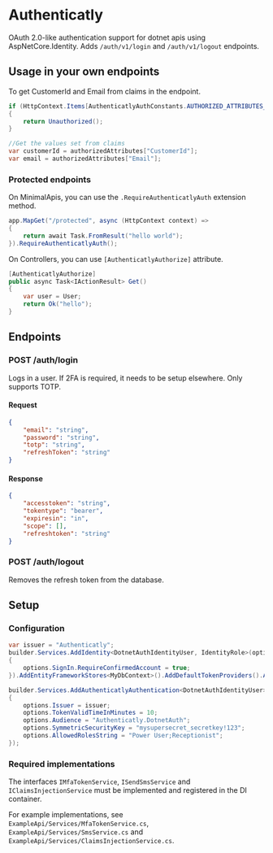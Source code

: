 # Authenticatly

OAuth 2.0-like authentication support for dotnet apis using AspNetCore.Identity.
Adds `/auth/v1/login` and `/auth/v1/logout` endpoints. 

## Usage in your own endpoints

To get CustomerId and Email from claims in the endpoint.
```csharp
if (HttpContext.Items[AuthenticatlyAuthConstants.AUTHORIZED_ATTRIBUTES_KEY] is not Dictionary<string, string> authorizedAttributes)
{
    return Unauthorized();
}

//Get the values set from claims
var customerId = authorizedAttributes["CustomerId"];
var email = authorizedAttributes["Email"];
```

### Protected endpoints
On MinimalApis, you can use the `.RequireAuthenticatlyAuth` extension method.
```csharp
app.MapGet("/protected", async (HttpContext context) =>
{
    return await Task.FromResult("hello world");
}).RequireAuthenticatlyAuth();
```

On Controllers, you can use `[AuthenticatlyAuthorize]` attribute.
```csharp
[AuthenticatlyAuthorize]
public async Task<IActionResult> Get()
{
    var user = User;
    return Ok("hello");
}
```

## Endpoints
### POST /auth/login
Logs in a user. If 2FA is required, it needs to be setup elsewhere. Only supports TOTP.
#### Request
```json
{
    "email": "string",
    "password": "string",
    "totp": "string",
    "refreshToken": "string"
}
```

#### Response
```json
{
    "accesstoken": "string",
    "tokentype": "bearer",
    "expiresin": "in",
    "scope": [],
    "refreshtoken": "string"
}
```

### POST /auth/logout
Removes the refresh token from the database. 

## Setup
### Configuration
```csharp
var issuer = "Authenticatly";
builder.Services.AddIdentity<DotnetAuthIdentityUser, IdentityRole>(options =>
{
    options.SignIn.RequireConfirmedAccount = true;
}).AddEntityFrameworkStores<MyDbContext>().AddDefaultTokenProviders().AddAuthenticatlyTokenProviders<DotnetAuthIdentityUser>(issuer);

builder.Services.AddAuthenticatlyAuthentication<DotnetAuthIdentityUser>(options =>
{
    options.Issuer = issuer;
    options.TokenValidTimeInMinutes = 10;
    options.Audience = "Authenticatly.DotnetAuth";
    options.SymmetricSecurityKey = "mysupersecret_secretkey!123";
    options.AllowedRolesString = "Power User;Receptionist";
});
```

### Required implementations
The interfaces `IMfaTokenService`, `ISendSmsService` and `IClaimsInjectionService` must be implemented and registered in the DI container. 

For example implementations, see `ExampleApi/Services/MfaTokenService.cs`, `ExampleApi/Services/SmsService.cs` and `ExampleApi/Services/ClaimsInjectionService.cs`.